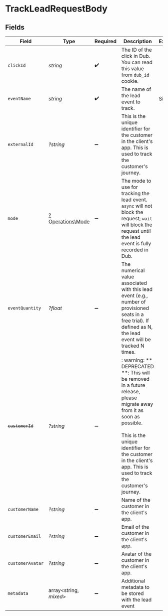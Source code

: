 # TrackLeadRequestBody


## Fields

| Field                                                                                                                                                                                                                                      | Type                                                                                                                                                                                                                                       | Required                                                                                                                                                                                                                                   | Description                                                                                                                                                                                                                                | Example                                                                                                                                                                                                                                    |
| ------------------------------------------------------------------------------------------------------------------------------------------------------------------------------------------------------------------------------------------ | ------------------------------------------------------------------------------------------------------------------------------------------------------------------------------------------------------------------------------------------ | ------------------------------------------------------------------------------------------------------------------------------------------------------------------------------------------------------------------------------------------ | ------------------------------------------------------------------------------------------------------------------------------------------------------------------------------------------------------------------------------------------ | ------------------------------------------------------------------------------------------------------------------------------------------------------------------------------------------------------------------------------------------ |
| `clickId`                                                                                                                                                                                                                                  | *string*                                                                                                                                                                                                                                   | :heavy_check_mark:                                                                                                                                                                                                                         | The ID of the click in Dub. You can read this value from `dub_id` cookie.                                                                                                                                                                  |                                                                                                                                                                                                                                            |
| `eventName`                                                                                                                                                                                                                                | *string*                                                                                                                                                                                                                                   | :heavy_check_mark:                                                                                                                                                                                                                         | The name of the lead event to track.                                                                                                                                                                                                       | Sign up                                                                                                                                                                                                                                    |
| `externalId`                                                                                                                                                                                                                               | *?string*                                                                                                                                                                                                                                  | :heavy_minus_sign:                                                                                                                                                                                                                         | This is the unique identifier for the customer in the client's app. This is used to track the customer's journey.                                                                                                                          |                                                                                                                                                                                                                                            |
| `mode`                                                                                                                                                                                                                                     | [?Operations\Mode](../../Models/Operations/Mode.md)                                                                                                                                                                                        | :heavy_minus_sign:                                                                                                                                                                                                                         | The mode to use for tracking the lead event. `async` will not block the request; `wait` will block the request until the lead event is fully recorded in Dub.                                                                              |                                                                                                                                                                                                                                            |
| `eventQuantity`                                                                                                                                                                                                                            | *?float*                                                                                                                                                                                                                                   | :heavy_minus_sign:                                                                                                                                                                                                                         | The numerical value associated with this lead event (e.g., number of provisioned seats in a free trial). If defined as N, the lead event will be tracked N times.                                                                          |                                                                                                                                                                                                                                            |
| ~~`customerId`~~                                                                                                                                                                                                                           | *?string*                                                                                                                                                                                                                                  | :heavy_minus_sign:                                                                                                                                                                                                                         | : warning: ** DEPRECATED **: This will be removed in a future release, please migrate away from it as soon as possible.<br/><br/>This is the unique identifier for the customer in the client's app. This is used to track the customer's journey. |                                                                                                                                                                                                                                            |
| `customerName`                                                                                                                                                                                                                             | *?string*                                                                                                                                                                                                                                  | :heavy_minus_sign:                                                                                                                                                                                                                         | Name of the customer in the client's app.                                                                                                                                                                                                  |                                                                                                                                                                                                                                            |
| `customerEmail`                                                                                                                                                                                                                            | *?string*                                                                                                                                                                                                                                  | :heavy_minus_sign:                                                                                                                                                                                                                         | Email of the customer in the client's app.                                                                                                                                                                                                 |                                                                                                                                                                                                                                            |
| `customerAvatar`                                                                                                                                                                                                                           | *?string*                                                                                                                                                                                                                                  | :heavy_minus_sign:                                                                                                                                                                                                                         | Avatar of the customer in the client's app.                                                                                                                                                                                                |                                                                                                                                                                                                                                            |
| `metadata`                                                                                                                                                                                                                                 | array<string, *mixed*>                                                                                                                                                                                                                     | :heavy_minus_sign:                                                                                                                                                                                                                         | Additional metadata to be stored with the lead event                                                                                                                                                                                       |                                                                                                                                                                                                                                            |